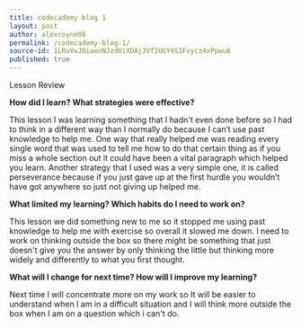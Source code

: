 ```yaml
---
title: codecademy blog 1
layout: post
author: alexcoyne08
permalink: /codecademy-blog-1/
source-id: 1LRuYwJOiaonNJzdUiXDAj3Vf2UGY4S1Fxycz4xPpwu8
published: true
---
```

Lesson Review

**How did I learn? What strategies were effective?**

This lesson I was learning something that I hadn't even done before so I had to think in a different way than I normally do because I can’t use past knowledge to help me. One way that really helped me was reading every single word that was used to tell me how to do that certain thing as if you miss a whole section out it could have been a vital paragraph which helped you learn. Another strategy that I used was a very simple one, it is called perseverance because if you just gave up at the first hurdle you wouldn’t have got anywhere so just not giving up helped me. 

**What limited my learning? Which habits do I need to work on?**

This lesson we did something new to me so it stopped me using past knowledge to help me with exercise so overall it slowed me down. I need to work on thinking outside the box so there might be something that just doesn't give you the answer by only thinking the little but thinking more widely and differently to what you first thought.

**What will I change for next time? How will I improve my learning?**

Next time I will concentrate more on my work so It will be easier to understand when I am in a difficult situation and I will think more outside the box when I am on a question which i can't do.

